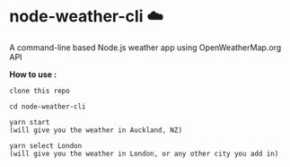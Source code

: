# node-weather-cli ☁️

A command-line based Node.js weather app using OpenWeatherMap.org API 

**How to use :**

```
clone this repo

cd node-weather-cli

yarn start 
(will give you the weather in Auckland, NZ)

yarn select London
(will give you the weather in London, or any other city you add in)
```
